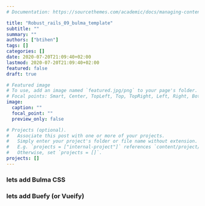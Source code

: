 ```yaml
---
# Documentation: https://sourcethemes.com/academic/docs/managing-content/

title: "Robust_rails_09_bulma_template"
subtitle: ""
summary: ""
authors: ["btihen"]
tags: []
categories: []
date: 2020-07-20T21:09:40+02:00
lastmod: 2020-07-20T21:09:40+02:00
featured: false
draft: true

# Featured image
# To use, add an image named `featured.jpg/png` to your page's folder.
# Focal points: Smart, Center, TopLeft, Top, TopRight, Left, Right, BottomLeft, Bottom, BottomRight.
image:
  caption: ""
  focal_point: ""
  preview_only: false

# Projects (optional).
#   Associate this post with one or more of your projects.
#   Simply enter your project's folder or file name without extension.
#   E.g. `projects = ["internal-project"]` references `content/project/deep-learning/index.md`.
#   Otherwise, set `projects = []`.
projects: []
---
```


### lets add Bulma CSS

### lets add Buefy (or Vueify)


